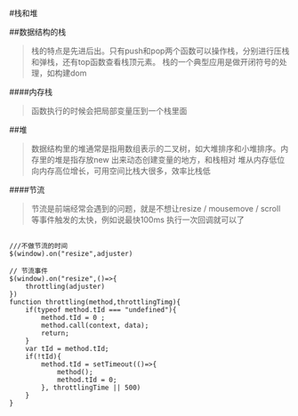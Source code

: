 #栈和堆

##数据结构的栈

> 栈的特点是先进后出。只有push和pop两个函数可以操作栈，分别进行压栈和弹栈，还有top函数查看栈顶元素。
栈的一个典型应用是做开闭符号的处理，如构建dom

####内存栈

> 函数执行的时候会把局部变量压到一个栈里面

##堆 

> 数据结构里的堆通常是指用数组表示的二叉树，如大堆排序和小堆排序。内存里的堆是指存放new 出来动态创建变量的地方，和栈相对
堆从内存低位向内存高位增长，可用空间比栈大很多，效率比栈低

####节流

> 节流是前端经常会遇到的问题，就是不想让resize / mousemove / scroll 等事件触发的太快，例如说最快100ms 执行一次回调就可以了

```

///不做节流的时间
$(window).on("resize",adjuster)

// 节流事件
$(window).on("resize",()=>{
    throttling(adjuster)
})
function throttling(method,throttlingTimg){
    if(typeof method.tId === "undefined"){
        method.tId = 0 ;
        method.call(context, data);
        return;
    }
    var tId = method.tId;
    if(!tId){
        method.tId = setTimeout(()=>{
            method();
            method.tId = 0;
        }, throttlingTime || 500)
    }
}

```

